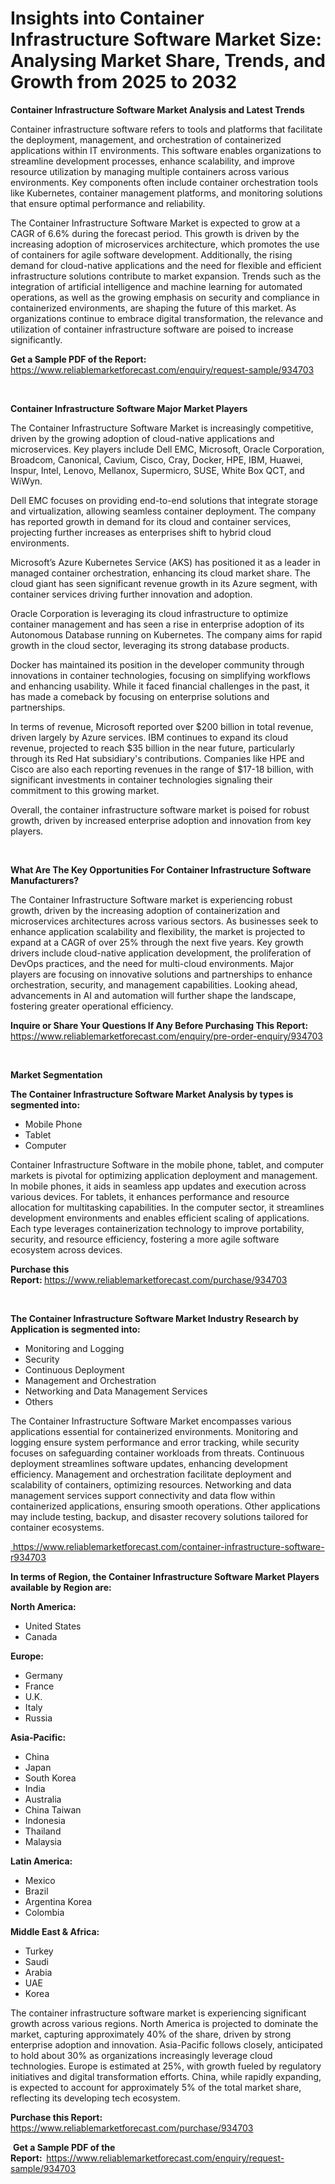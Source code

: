 <p><h1>Insights into Container Infrastructure Software Market Size: Analysing Market Share, Trends, and Growth from 2025 to 2032</h1></p><p><strong>Container Infrastructure Software Market Analysis and Latest Trends</strong></p>
<p><p>Container infrastructure software refers to tools and platforms that facilitate the deployment, management, and orchestration of containerized applications within IT environments. This software enables organizations to streamline development processes, enhance scalability, and improve resource utilization by managing multiple containers across various environments. Key components often include container orchestration tools like Kubernetes, container management platforms, and monitoring solutions that ensure optimal performance and reliability.</p><p>The Container Infrastructure Software Market is expected to grow at a CAGR of 6.6% during the forecast period. This growth is driven by the increasing adoption of microservices architecture, which promotes the use of containers for agile software development. Additionally, the rising demand for cloud-native applications and the need for flexible and efficient infrastructure solutions contribute to market expansion. Trends such as the integration of artificial intelligence and machine learning for automated operations, as well as the growing emphasis on security and compliance in containerized environments, are shaping the future of this market. As organizations continue to embrace digital transformation, the relevance and utilization of container infrastructure software are poised to increase significantly.</p></p>
<p><strong>Get a Sample PDF of the Report:&nbsp;</strong> <a href="https://www.reliablemarketforecast.com/enquiry/request-sample/934703?utm_campaign=1890&utm_medium=2&utm_source=Github&utm_content=ia&utm_term=18042025&utm_id=container-infrastructure-software">https://www.reliablemarketforecast.com/enquiry/request-sample/934703</a></p>
<p>&nbsp;</p>
<p><strong>Container Infrastructure Software Major Market Players</strong></p>
<p><p>The Container Infrastructure Software Market is increasingly competitive, driven by the growing adoption of cloud-native applications and microservices. Key players include Dell EMC, Microsoft, Oracle Corporation, Broadcom, Canonical, Cavium, Cisco, Cray, Docker, HPE, IBM, Huawei, Inspur, Intel, Lenovo, Mellanox, Supermicro, SUSE, White Box QCT, and WiWyn.</p><p>Dell EMC focuses on providing end-to-end solutions that integrate storage and virtualization, allowing seamless container deployment. The company has reported growth in demand for its cloud and container services, projecting further increases as enterprises shift to hybrid cloud environments.</p><p>Microsoft’s Azure Kubernetes Service (AKS) has positioned it as a leader in managed container orchestration, enhancing its cloud market share. The cloud giant has seen significant revenue growth in its Azure segment, with container services driving further innovation and adoption.</p><p>Oracle Corporation is leveraging its cloud infrastructure to optimize container management and has seen a rise in enterprise adoption of its Autonomous Database running on Kubernetes. The company aims for rapid growth in the cloud sector, leveraging its strong database products.</p><p>Docker has maintained its position in the developer community through innovations in container technologies, focusing on simplifying workflows and enhancing usability. While it faced financial challenges in the past, it has made a comeback by focusing on enterprise solutions and partnerships.</p><p>In terms of revenue, Microsoft reported over $200 billion in total revenue, driven largely by Azure services. IBM continues to expand its cloud revenue, projected to reach $35 billion in the near future, particularly through its Red Hat subsidiary's contributions. Companies like HPE and Cisco are also each reporting revenues in the range of $17-18 billion, with significant investments in container technologies signaling their commitment to this growing market. </p><p>Overall, the container infrastructure software market is poised for robust growth, driven by increased enterprise adoption and innovation from key players.</p></p>
<p>&nbsp;</p>
<p><strong>What Are The Key Opportunities For Container Infrastructure Software Manufacturers?</strong></p>
<p><p>The Container Infrastructure Software market is experiencing robust growth, driven by the increasing adoption of containerization and microservices architectures across various sectors. As businesses seek to enhance application scalability and flexibility, the market is projected to expand at a CAGR of over 25% through the next five years. Key growth drivers include cloud-native application development, the proliferation of DevOps practices, and the need for multi-cloud environments. Major players are focusing on innovative solutions and partnerships to enhance orchestration, security, and management capabilities. Looking ahead, advancements in AI and automation will further shape the landscape, fostering greater operational efficiency.</p></p>
<p><strong>Inquire or Share Your Questions If Any Before Purchasing This Report:</strong> <a href="https://www.reliablemarketforecast.com/enquiry/pre-order-enquiry/934703?utm_campaign=1890&utm_medium=2&utm_source=Github&utm_content=ia&utm_term=18042025&utm_id=container-infrastructure-software">https://www.reliablemarketforecast.com/enquiry/pre-order-enquiry/934703</a></p>
<p>&nbsp;</p>
<p><strong>Market Segmentation</strong></p>
<p><strong>The Container Infrastructure Software Market Analysis by types is segmented into:</strong></p>
<p><ul><li>Mobile Phone</li><li>Tablet</li><li>Computer</li></ul></p>
<p><p>Container Infrastructure Software in the mobile phone, tablet, and computer markets is pivotal for optimizing application deployment and management. In mobile phones, it aids in seamless app updates and execution across various devices. For tablets, it enhances performance and resource allocation for multitasking capabilities. In the computer sector, it streamlines development environments and enables efficient scaling of applications. Each type leverages containerization technology to improve portability, security, and resource efficiency, fostering a more agile software ecosystem across devices.</p></p>
<p><strong>Purchase this Report:&nbsp;</strong><a href="https://www.reliablemarketforecast.com/purchase/934703?utm_campaign=1890&utm_medium=2&utm_source=Github&utm_content=ia&utm_term=18042025&utm_id=container-infrastructure-software">https://www.reliablemarketforecast.com/purchase/934703</a></p>
<p>&nbsp;</p>
<p><strong>The Container Infrastructure Software Market Industry Research by Application is segmented into:</strong></p>
<p><ul><li>Monitoring and Logging</li><li>Security</li><li>Continuous Deployment</li><li>Management and Orchestration</li><li>Networking and Data Management Services</li><li>Others</li></ul></p>
<p><p>The Container Infrastructure Software Market encompasses various applications essential for containerized environments. Monitoring and logging ensure system performance and error tracking, while security focuses on safeguarding container workloads from threats. Continuous deployment streamlines software updates, enhancing development efficiency. Management and orchestration facilitate deployment and scalability of containers, optimizing resources. Networking and data management services support connectivity and data flow within containerized applications, ensuring smooth operations. Other applications may include testing, backup, and disaster recovery solutions tailored for container ecosystems.</p></p>
<p><a href="https://www.reliablemarketforecast.com/container-infrastructure-software-r934703?utm_campaign=1890&utm_medium=2&utm_source=Github&utm_content=ia&utm_term=18042025&utm_id=container-infrastructure-software">&nbsp;https://www.reliablemarketforecast.com/container-infrastructure-software-r934703</a></p>
<p><strong>In terms of Region, the Container Infrastructure Software Market Players available by Region are:</strong></p>
<p>
    <p> <strong> North America: </strong>
        <ul>
            <li>United States</li>
            <li>Canada</li>
        </ul>
        </p> 
    <p> <strong> Europe: </strong>
        <ul>
            <li>Germany</li>
            <li>France</li>
            <li>U.K.</li>
            <li>Italy</li>
            <li>Russia</li>
        </ul>
        </p> 
    <p> <strong> Asia-Pacific: </strong>
        <ul>
            <li>China</li>
            <li>Japan</li>
            <li>South Korea</li>
            <li>India</li>
            <li>Australia</li>
            <li>China Taiwan</li>
            <li>Indonesia</li>
            <li>Thailand</li>
            <li>Malaysia</li>
        </ul>
        </p> 
    <p> <strong> Latin America: </strong>
        <ul>
            <li>Mexico</li>
            <li>Brazil</li>
            <li>Argentina Korea</li>
            <li>Colombia</li>
        </ul>
        </p> 
    <p> <strong> Middle East & Africa: </strong>
        <ul>
            <li>Turkey</li>
            <li>Saudi</li>
            <li>Arabia</li>
            <li>UAE</li>
            <li>Korea</li>
        </ul>
    </p>
    </p>
<p><p>The container infrastructure software market is experiencing significant growth across various regions. North America is projected to dominate the market, capturing approximately 40% of the share, driven by strong enterprise adoption and innovation. Asia-Pacific follows closely, anticipated to hold about 30% as organizations increasingly leverage cloud technologies. Europe is estimated at 25%, with growth fueled by regulatory initiatives and digital transformation efforts. China, while rapidly expanding, is expected to account for approximately 5% of the total market share, reflecting its developing tech ecosystem.</p></p>
<p><strong>Purchase this Report: </strong><a href="https://www.reliablemarketforecast.com/purchase/934703?utm_campaign=1890&utm_medium=2&utm_source=Github&utm_content=ia&utm_term=18042025&utm_id=container-infrastructure-software">https://www.reliablemarketforecast.com/purchase/934703</a></p>
<p>&nbsp;<strong>Get a Sample PDF of the Report:&nbsp;&nbsp;</strong><a href="https://www.reliablemarketforecast.com/enquiry/request-sample/934703?utm_campaign=1890&utm_medium=2&utm_source=Github&utm_content=ia&utm_term=18042025&utm_id=container-infrastructure-software">https://www.reliablemarketforecast.com/enquiry/request-sample/934703</a></p>
<p><strong></strong></p>
<p><p></p><p></p><p></p></p>